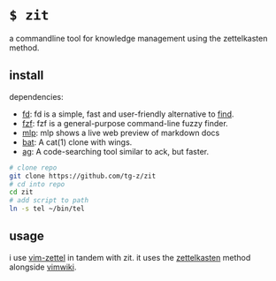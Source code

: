 # `$ zit`

a commandline tool for knowledge management using the zettelkasten method.

## install

dependencies:
- [fd](https://crates.io/crates/fd-find): fd is a simple, fast and user-friendly alternative to [find](https://www.gnu.org/software/findutils/).
- [fzf](https://github.com/junegunn/fzf): fzf is a general-purpose command-line fuzzy finder.
- [mlp](https://github.com/ms-jpq/markdown-live-preview): mlp shows a live web preview of markdown docs
- [bat](https://github.com/sharkdp/bat): A cat(1) clone with wings.
- [ag](https://geoff.greer.fm/ag/): A code-searching tool similar to ack, but faster.

```sh
# clone repo
git clone https://github.com/tg-z/zit
# cd into repo
cd zit
# add script to path
ln -s tel ~/bin/tel
```

## usage

i use [vim-zettel](https://github.com/michal-h21/vim-zettel) in tandem with zit. it uses the [zettelkasten](https://zettelkasten.de/) method alongside [vimwiki](https://github.com/vimwiki/vimwiki).

